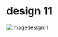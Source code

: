 # design 11

![imagedesign11](https://github.com/slowy07/uiDesign/blob/main/design11/design11.png?raw=true) 
